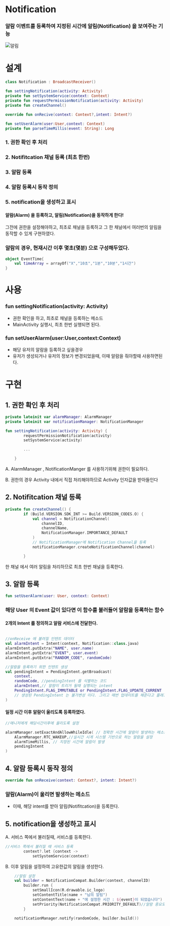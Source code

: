 # Notification

### 알람 이벤트를 등록하여 지정된 시간에 알림(Notification) 을 보여주는 기능
![알림](https://github.com/Ohleesang/TIL/assets/148442711/13e60366-9498-4b30-a395-71bcdcf40ce3)



# 설계
```kotlin
class Notification : BroadcastReceiver()

fun settingNotification(activity: Activity)
private fun setSystemService(context: Context)
private fun requestPermissionNotification(activity: Activity)
private fun createChannel()

override fun onRecive(context: Context?,intent: Intent?)

fun setUserAlarm(user:User,context: Context)
private fun parseTimeMillis(event: String): Long

```
### 1. 권한 확인 후 처리
### 2. Notifitcation 채널 등록 (최초 한번)
### 3. 알람 등록
### 4. 알람 등록시 동작 정의
### 5. notification을 생성하고 표시

#### 알람(Alarm) 을 등록하고, 알림(Notification)을 동작하게 한다!
그전에 권한을 설정해야하고, 최초로 채널을 등록하고 그 한 채널에서 여러번의 알림을 동작할 수 있게 구현하였다.

### 알람의 경우, 현재시간 이후 몇초(몇분) 으로 구성해두었다.
```kotlin
object EventTime{
    val timeArray = arrayOf("X","10초","1분","10분","1시간")
}
```

# 사용 

### fun settingNotification(activity: Activity)
- 권한 확인을 하고, 최초로 채널을 등록하는 메소드
- MainActivity 실행시, 최초 한번 실행되면 된다.
### fun setUserAlarm(user:User,context:Context)
- 해당 유저의 알람을 등록하고 싶을경우
- 유저가 생성되거나 유저의 정보가 변경되었을때, 이때 알람을 줘야할때 사용하면된다.

# 구현

## 1. 권한 확인 후 처리

```kotlin
private lateinit var alarmManager: AlarmManager
private lateinit var notificationManager: NotificationManager

fun settingNotification(activity: Activity) {
        requestPermissionNotification(activity)
        setSystemService(activity)

        ...

    }
```
A. AlarmManager , NotificationManger 를 사용하기위해 권한이 필요하다.

B. 권한의 경우 Activity 내에서 직접 처리해야하므로 Activity 인자값을 받아들인다

## 2. Notifitcation 채널 등록
```kotlin
private fun createChannel() {
        if (Build.VERSION.SDK_INT >= Build.VERSION_CODES.O) {
            val channel = NotificationChannel(
                channelID,
                channelName,
                NotificationManager.IMPORTANCE_DEFAULT
            )
            // NotificationManager에 Notification Channel을 등록
            notificationManager.createNotificationChannel(channel)

        }
```
한 채널 에서 여러 알림을 처리하므로 최초 한번 채널을 등록한다.

## 3. 알람 등록
```kotlin
fun setUserAlarm(user: User, context: Context)
```
### 해당 User 의 Event 값이 있다면 이 함수를 불러들어 알람을 등록하는 함수

#### 2개의 Intent 를 정의하고 알람 서비스에 전달한다.
```kotlin
    
//onReceive 에 불려질 인텐트 데이터
val alarmIntent = Intent(context, Notification::class.java)
alarmIntent.putExtra("NAME", user.name)
alarmIntent.putExtra("EVENT", user.event)
alarmIntent.putExtra("RANDOM_CODE", randomCode)

//알람을 등록하기 위한 인텐트 생성
val pendingIntent = PendingIntent.getBroadcast(
    context,
    randomCode, //pendingIntent 를 식별하는 코드
    alarmIntent,// 알람이 트리거 될때 실행되는 intent
    PendingIntent.FLAG_IMMUTABLE or PendingIntent.FLAG_UPDATE_CURRENT
    // 생성된 PendingIntent 는 불가변성 이다. 그리고 매번 업데이트를 해준다고 플래그를 전달
)
```
#### 일정 시간 이후 알람이 울리도록 등록하였다.
```kotlin
//매니저에게 해당시간이후에 울리도록 설정

alarmManager.setExactAndAllowWhileIdle( // 정확한 시간에 알람이 발생하는 메소드
    AlarmManager.RTC_WAKEUP,//실시간 시계 시스템 기반으로 하는 알람을 설정
    alarmTimeMillis, // 지정된 시간에 알람이 발생
    pendingIntent
)
```

## 4. 알람 등록시 동작 정의

```kotlin
override fun onReceive(context: Context?, intent: Intent?)
``` 
### 알람(Alarm)이 울리면 발생하는 메소드
- 이때, 해당 intent를 받아 알림(Notifitcation)을 등록한다.

## 5. notification을 생성하고 표시

A. 서비스 쪽에서 불러질때, 서비스를 등록한다.
```kotlin
//서비스 쪽에서 불러질 때 서비스 등록
        context?.let {context ->
            setSystemService(context)
```
B. 이후 알림을 설정하여 고유한값의 알림을 생성한다.
```kotlin
    //알림 설정
    val builder = NotificationCompat.Builder(context, channelID)
        builder.run {
            setSmallIcon(R.drawable.ic_logo)
            setContentTitle(name + "님의 알림")
            setContentText(name + "에 설정한 시간 : ${event}이 되었습니다")
            setPriority(NotificationCompat.PRIORITY_DEFAULT)//알람 중요도
        }

    notificationManager.notify(randomCode, builder.build())
```
